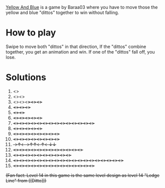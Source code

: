 [Yellow And Blue](https://play.fancade.com/61630DBCB805C7B8) is a game by Baraa03  where you have to move those the yellow and blue "dittos" together to win without falling.

# How to play
Swipe to move both "dittos" in that direction, If the "dittos" combine together, you get an animation and win. If one of the "dittos" fall off, you lose.

# Solutions

1. <<E>>
2. <<N>><<W>>
3. <<W>><<N>><<S>><<E>><<E>>
4. <<S>><<N>><<E>>
5. <<N>><<S>>
6. <<N>><<S>><<E>><<S>><<W>>
7. <<N>><<W>><<W>><<N>><<W>><<S>><<E>><<S>><<S>><<W>><<W>><<W>><<W>><<W>>
8. <<N>><<E>><<S>><<W>><<N>>
9. <<N>><<E>><<E>><<S>><<S>><<S>><<W>><<N>>
10. <<E>><<E>><<S>><<E>><<E>><<N>><<W>><<W>>
11. →↑←→↑↑←↑←↓↓
12. <<N>><<E>><<E>><<E>><<W>><<W>><<S>><<S>><<W>><<W>><<S>><<S>>
13. <<N>><<N>><<E>><<S>><<S>><<E>><<W>><<W>><<N>><<N>>
14. <<W>><<W>><<N>><<E>><<E>><<S>><<E>><<E>><<N>><<E>><<S>><<W>><<W>><<W>><<W>><<W>><<N>><<E>><<E>>
15. <<E>><<W>><<N>><<N>><<N>><<N>><<E>><<S>><<W>><<E>><<N>><<N>><<N>><<N>>

(Fan fact: Level 14 in this game is the same level design as level 14 "Ledge Line" from [[Ditto]])